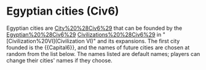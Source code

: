# Egyptian cities (Civ6)

Egyptian cities are [City%20%28Civ6%29](cities) that can be founded by the [Egyptian%20%28Civ6%29](Egyptian) [Civilizations%20%28Civ6%29](civilization) in "[Civilization%20VI](Civilization VI)" and its expansions. The first city founded is the {{Capital6}}, and the names of future cities are chosen at random from the list below.
The names listed are default names; players can change their cities' names if they choose.